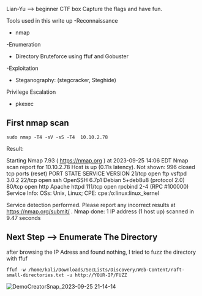 Lian-Yu --> beginner CTF box Capture the flags and have fun.

Tools used in this write up
-Reconnaissance
  * nmap

-Enumeration
 * Directory Bruteforce using ffuf and Gobuster

-Exploitation
 * Steganography:
 (stegcracker, Steghide)

Privilege Escalation
 * pkexec



   
## First nmap scan
```
sudo nmap -T4 -sV -sS -T4  10.10.2.78
```

Result:

Starting Nmap 7.93 ( https://nmap.org ) at 2023-09-25 14:06 EDT
Nmap scan report for 10.10.2.78
Host is up (0.11s latency).
Not shown: 996 closed tcp ports (reset)
PORT    STATE SERVICE VERSION
21/tcp  open  ftp     vsftpd 3.0.2
22/tcp  open  ssh     OpenSSH 6.7p1 Debian 5+deb8u8 (protocol 2.0)
80/tcp  open  http    Apache httpd
111/tcp open  rpcbind 2-4 (RPC #100000)
Service Info: OSs: Unix, Linux; CPE: cpe:/o:linux:linux_kernel

Service detection performed. Please report any incorrect results at https://nmap.org/submit/ .
Nmap done: 1 IP address (1 host up) scanned in 9.47 seconds

## Next Step --> Enumerate The Directory

after browsing the IP Adress and found nothing, I tried to fuzz the directory with ffuf

```
ffuf -w /home/kali/Downloads/SecLists/Discovery/Web-Content/raft-small-directories.txt -u http://YOUR-IP/FUZZ
```
![DemoCreatorSnap_2023-09-25 21-14-14](https://github.com/orkets/orkets/assets/111442711/258f1087-9628-448f-9895-b64bf111fdac)


